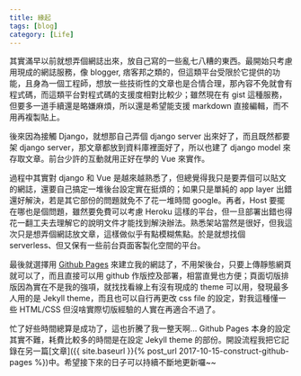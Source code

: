 ```yaml
---
title: 緣起
tags: [blog]
category: [Life]
---
```


其實滿早以前就想弄個網誌出來，放自己寫的一些亂七八糟的東西。最開始只考慮用現成的網誌服務，像 blogger, 痞客邦之類的，但這類平台受限於它提供的功能，且身為一個工程師，想放一些技術性的文章也是合情合理，那內容不免就會有程式碼，而這類平台對程式碼的支援度相對比較少；雖然現在有 gist 這種服務，但要多一道手續還是略嫌麻煩，所以還是希望能支援 markdown 直接編輯，而不用再複製貼上。

後來因為接觸 Django，就想那自己弄個 django server 出來好了，而且既然都要架 django server，那文章都放到資料庫裡面好了，所以也建了 django model 來存取文章。前台少許的互動就用正好在學的 Vue 來實作。

過程中其實對 django 和 Vue 是越來越熟悉了，但總覺得我只是要弄個可以貼文的網誌，還要自己搞定一堆後台設定實在挺煩的；如果只是單純的 app layer 出錯還好解決，若是其它部份的問題就免不了花一堆時間 google。再者，Host 要擺在哪也是個問題，雖然要免費可以考慮 Heroku 這樣的平台，但一旦部署出錯也得花一翻工夫去理解它的說明文件才能找到解決辦法。熟悉架站當然是很好，但我這次只是想弄個網誌放文章，這樣做似乎有點模糊焦點。於是就想找個 serverless、但又保有一些前台頁面客製化空間的平台。

最後就選擇用 [Github Pages](https://pages.github.com/) 來建立我的網誌了，不用架後台，只要上傳靜態網頁就可以了，而且直接可以用 github 作版控及部署，相當直覺也方便；頁面切版排版因為實在不是我的強項，就找找看線上有沒有現成的 theme 可以用，發現最多人用的是 Jekyll theme，而且也可以自行再更改 css file 的設定，對我這種懂一些 HTML/CSS 但沒啥實際切版經驗的人實在再適合不過了。

忙了好些時間總算是成功了，這也折騰了我一整天啊... Github Pages 本身的設定其實不難，耗費比較多的時間是在設定 Jekyll theme 的部份。開設流程我把它記錄在另一篇[文章]({{ site.baseurl }}{% post_url 2017-10-15-construct-github-pages %})中。希望接下來的日子可以持續不斷地更新囉~~